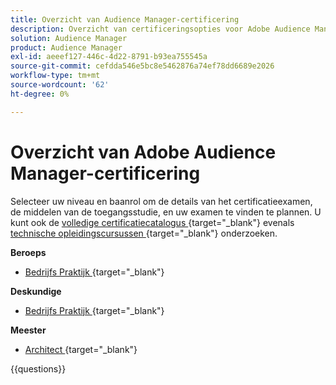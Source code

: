 ```yaml
---
title: Overzicht van Audience Manager-certificering
description: Overzicht van certificeringsopties voor Adobe Audience Manager
solution: Audience Manager
product: Audience Manager
exl-id: aeeef127-446c-4d22-8791-b93ea755545a
source-git-commit: cefdda546e5bc8e5462876a74ef78dd6689e2026
workflow-type: tm+mt
source-wordcount: '62'
ht-degree: 0%

---
```


# Overzicht van Adobe Audience Manager-certificering

Selecteer uw niveau en baanrol om de details van het certificatieexamen, de middelen van de toegangsstudie, en uw examen te vinden te plannen. U kunt ook de [ volledige certificatiecatalogus ](https://certification.adobe.com/certifications) {target="_blank"} evenals [ technische opleidingscursussen ](https://certification.adobe.com/courses/?/courses) {target="_blank"} onderzoeken.

**Beroeps**

* [ Bedrijfs Praktijk ](https://certification.adobe.com/certification/adobe-audience-business-practitioner-professional) {target="_blank"} <!--AD0-E458-->

**Deskundige**

* [ Bedrijfs Praktijk ](https://certification.adobe.com/certification/adobe-audience-manager-business-practitioner-expert) {target="_blank"} <!--AD0-E457-->

**Meester**

* [ Architect ](https://certification.adobe.com/certification/audience-manager-architect-master) {target="_blank"} <!--AD0-E454-->

{{questions}}


